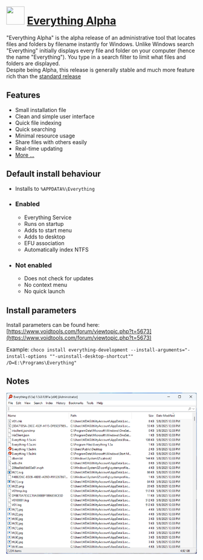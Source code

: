 # <img src="" width="48" height="48"/> [Everything Alpha](https://chocolatey.org/packages/everything-development)

"Everything Alpha" is the alpha release of an administrative tool that locates files and folders by filename instantly for Windows.
Unlike Windows search "Everything" initially displays every file and folder on your computer (hence the name "Everything").
You type in a search filter to limit what files and folders are displayed.  
Despite being Alpha, this release is generally stable and much more feature rich than the [standard release](https://chocolatey.org/packages/everything)

## Features

- Small installation file
- Clean and simple user interface
- Quick file indexing
- Quick searching
- Minimal resource usage
- Share files with others easily
- Real-time updating
- [More ...](https://www.voidtools.com/faq/)

## Default install behaviour

- Installs to `%APPDATA%\Everything`
- ### Enabled
  - Everything Service
  - Runs on startup
  - Adds to start menu
  - Adds to desktop
  - EFU association
  - Automatically index NTFS
- ### Not enabled
  - Does not check for updates
  - No context menu
  - No quick launch

## Install parameters

Install parameters can be found here: [https://www.voidtools.com/forum/viewtopic.php?t=5673](https://www.voidtools.com/forum/viewtopic.php?t=5673)

Example: `choco install everything-development --install-arguments="-install-options ""-uninstall-desktop-shortcut"" /D=E:\Programs\Everything"`

## Notes

![screenshot](Screenshot.png)
